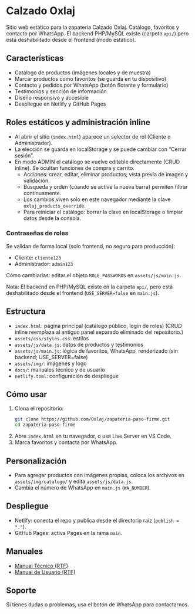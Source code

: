 # Calzado Oxlaj
Sitio web estático para la zapatería Calzado Oxlaj. Catálogo, favoritos y contacto por WhatsApp. El backend PHP/MySQL existe (carpeta `api/`) pero está deshabilitado desde el frontend (modo estático).

## Características
- Catálogo de productos (imágenes locales y de muestra)
- Marcar productos como favoritos (se guarda en tu dispositivo)
- Contacto y pedidos por WhatsApp (botón flotante y formulario)
- Testimonios y sección de información
- Diseño responsivo y accesible
- Despliegue en Netlify y GitHub Pages

## Roles estáticos y administración inline
- Al abrir el sitio (`index.html`) aparece un selector de rol (Cliente o Administrador).
- La elección se guarda en localStorage y se puede cambiar con “Cerrar sesión”.
- En modo ADMIN el catálogo se vuelve editable directamente (CRUD inline). Se ocultan funciones de compra y carrito.
   - Acciones: crear, editar, eliminar productos; vista previa de imagen y validación.
   - Búsqueda y orden (cuando se active la nueva barra) permiten filtrar continuamente.
   - Los cambios viven solo en este navegador mediante la clave `oxlaj_products_override`.
   - Para reiniciar el catálogo: borrar la clave en localStorage o limpiar datos desde la consola.

### Contraseñas de roles
Se validan de forma local (solo frontend, no seguro para producción):
- Cliente: `cliente123`
- Administrador: `admin123`

Cómo cambiarlas: editar el objeto `ROLE_PASSWORDS` en `assets/js/main.js`.

Nota: El backend en PHP/MySQL existe en la carpeta `api/`, pero está deshabilitado desde el frontend (`USE_SERVER=false` en `main.js`).

## Estructura
- `index.html`: página principal (catálogo público, login de roles)
   (CRUD inline reemplaza al antiguo panel separado eliminado del repositorio.)
- `assets/css/styles.css`: estilos
- `assets/js/data.js`: datos de productos y testimonios
- `assets/js/main.js`: lógica de favoritos, WhatsApp, renderizado (sin backend; USE_SERVER=false)
- `assets/img/`: imágenes y logo
- `docs/`: manuales técnico y de usuario
- `netlify.toml`: configuración de despliegue

## Cómo usar
1. Clona el repositorio:
   ```sh
   git clone https://github.com/Oxlaj/zapateria-paso-firme.git
   cd zapateria-paso-firme
   ```
2. Abre `index.html` en tu navegador, o usa Live Server en VS Code.
3. Marca favoritos y contacta por WhatsApp.

## Personalización
- Para agregar productos con imágenes propias, coloca los archivos en `assets/img/catalogo/` y edita `assets/js/data.js`.
- Cambia el número de WhatsApp en `main.js` (`WA_NUMBER`).

## Despliegue
- Netlify: conecta el repo y publica desde el directorio raíz (`publish = "."`).
- GitHub Pages: activa Pages en la rama `main`.

## Manuales
- [Manual Técnico (RTF)](docs/Manual_Tecnico_Calzado_Oxlaj.rtf)
- [Manual de Usuario (RTF)](docs/Manual_de_Usuario_Calzado_Oxlaj.rtf)

## Soporte
Si tienes dudas o problemas, usa el botón de WhatsApp para contactarnos.
